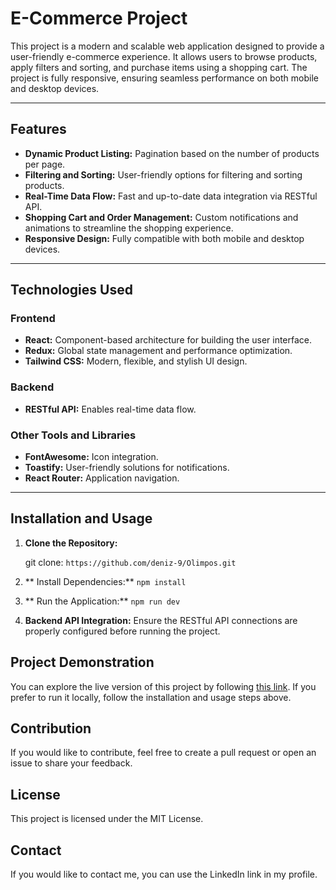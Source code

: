 # E-Commerce Project  

This project is a modern and scalable web application designed to provide a user-friendly e-commerce experience. It allows users to browse products, apply filters and sorting, and purchase items using a shopping cart. The project is fully responsive, ensuring seamless performance on both mobile and desktop devices.  

---

## Features  

- **Dynamic Product Listing:** Pagination based on the number of products per page.  
- **Filtering and Sorting:** User-friendly options for filtering and sorting products.  
- **Real-Time Data Flow:** Fast and up-to-date data integration via RESTful API.  
- **Shopping Cart and Order Management:** Custom notifications and animations to streamline the shopping experience.  
- **Responsive Design:** Fully compatible with both mobile and desktop devices.  

---

## Technologies Used  

### **Frontend**  
- **React:** Component-based architecture for building the user interface.  
- **Redux:** Global state management and performance optimization.  
- **Tailwind CSS:** Modern, flexible, and stylish UI design.  

### **Backend**  
- **RESTful API:** Enables real-time data flow.  

### **Other Tools and Libraries**  
- **FontAwesome:** Icon integration.  
- **Toastify:** User-friendly solutions for notifications.  
- **React Router:** Application navigation.  

---

## Installation and Usage  

1. **Clone the Repository:**  
   
   git clone: `https://github.com/deniz-9/Olimpos.git`
2. ** Install Dependencies:**
   `npm install`
3. ** Run the Application:**
  `npm run dev`
4. **Backend API Integration:**
Ensure the RESTful API connections are properly configured before running the project.

## Project Demonstration

You can explore the live version of this project by following [this link](https://olimpos-ten.vercel.app/). If you prefer to run it locally, follow the installation and usage steps above.

## Contribution
If you would like to contribute, feel free to create a pull request or open an issue to share your feedback.
   
 ## License
This project is licensed under the MIT License.

 ## Contact
If you would like to contact me, you can use the LinkedIn link in my profile.
